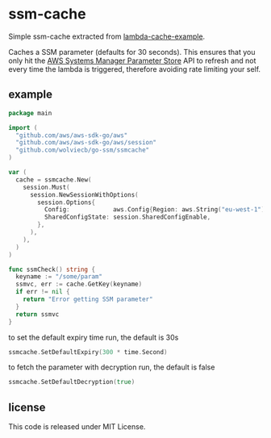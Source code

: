 # ssm-cache

Simple ssm-cache extracted from [lambda-cache-example](github.com/wolfeidau/lambda-cache-example).

Caches a SSM parameter (defaults for 30 seconds).
This ensures that you only hit the [AWS Systems Manager Parameter Store](https://docs.aws.amazon.com/systems-manager/latest/userguide/systems-manager-paramstore.html) API to refresh and not every time the lambda is triggered, therefore avoiding rate limiting your self.

## example

```go
package main

import (
  "github.com/aws/aws-sdk-go/aws"
  "github.com/aws/aws-sdk-go/aws/session"
  "github.com/wolviecb/go-ssm/ssmcache"
)

var (
  cache = ssmcache.New(
    session.Must(
      session.NewSessionWithOptions(
        session.Options{
          Config:            aws.Config{Region: aws.String("eu-west-1")},
          SharedConfigState: session.SharedConfigEnable,
        },
      ),
    ),
  )
)

func ssmCheck() string {
  keyname := "/some/param"
  ssmvc, err := cache.GetKey(keyname)
  if err != nil {
    return "Error getting SSM parameter"
  }
  return ssmvc
}
```

to set the default expiry time run, the default is 30s

```go
ssmcache.SetDefaultExpiry(300 * time.Second)
```

to fetch the parameter with decryption run, the default is false

```go
ssmcache.SetDefaultDecryption(true)
```

## license

This code is released under MIT License.
